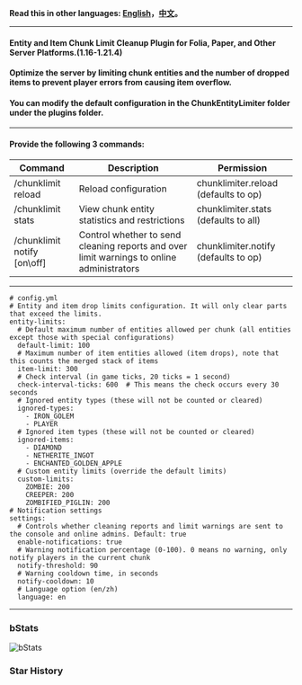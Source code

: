**Read this in other languages: [English](README.md)，[中文](README_zh.md)。**

--------------------------------------------------------------------------------------------------------------

#### Entity and Item Chunk Limit Cleanup Plugin for Folia, Paper, and Other Server Platforms.(1.16-1.21.4)

#### Optimize the server by limiting chunk entities and the number of dropped items to prevent player errors from causing item overflow.

#### You can modify the default configuration in the ChunkEntityLimiter folder under the plugins folder.

--------------------------------------------------------------------------------------------------------------

#### Provide the following 3 commands:

| Command                     | Description                                                                                       | Permission                                      |
|--------------------------|--------------------------------------------------------------------------------------------|-------------------------------------------|
| /chunklimit reload       | Reload configuration                                                                        | chunklimiter.reload (defaults to op)     |
| /chunklimit stats        | View chunk entity statistics and restrictions                                               | chunklimiter.stats (defaults to all)     |
| /chunklimit notify [on\off] | Control whether to send cleaning reports and over limit warnings to online administrators    | chunklimiter.notify (defaults to op)     |

--------------------------------------------------------------------------------------------------------------

```
# config.yml
# Entity and item drop limits configuration. It will only clear parts that exceed the limits.
entity-limits:
  # Default maximum number of entities allowed per chunk (all entities except those with special configurations)
  default-limit: 100
  # Maximum number of item entities allowed (item drops), note that this counts the merged stack of items
  item-limit: 300
  # Check interval (in game ticks, 20 ticks = 1 second)
  check-interval-ticks: 600  # This means the check occurs every 30 seconds
  # Ignored entity types (these will not be counted or cleared)
  ignored-types:
    - IRON_GOLEM
    - PLAYER
  # Ignored item types (these will not be counted or cleared)
  ignored-items:
    - DIAMOND
    - NETHERITE_INGOT
    - ENCHANTED_GOLDEN_APPLE
  # Custom entity limits (override the default limits)
  custom-limits:
    ZOMBIE: 200
    CREEPER: 200
    ZOMBIFIED_PIGLIN: 200
# Notification settings
settings:
  # Controls whether cleaning reports and limit warnings are sent to the console and online admins. Default: true
  enable-notifications: true
  # Warning notification percentage (0-100). 0 means no warning, only notify players in the current chunk
  notify-threshold: 90
  # Warning cooldown time, in seconds
  notify-cooldown: 10
  # Language option (en/zh)
  language: en
```

--------------------------------------------------------------------------------------------------------------

### bStats
![bStats](https://bstats.org/signatures/bukkit/ChunkEntityLimiter.svg)

### Star History
